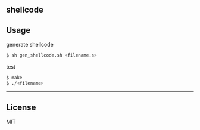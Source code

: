shellcode
----
Usage
----
generate shellcode
```sh
$ sh gen_shellcode.sh <filename.s>
```

test
```sh
$ make
$ ./<filename>
```

----
License
----
MIT
